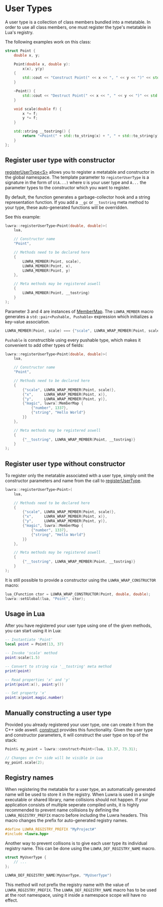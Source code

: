 # User Types
A user type is a collection of class members bundled into a metatable. In order to use all class
members, one must register the type's metatable in Lua's registry.

The following examples work on this class:

```c++
struct Point {
    double x, y;

    Point(double x, double y):
        x(x), y(y)
    {
        std::cout << "Construct Point(" << x << ", " << y << ")" << std::endl;
    }

    ~Point() {
        std::cout << "Destruct Point(" << x << ", " << y << ")" << std::endl;
    }

    void scale(double f) {
        x *= f;
        y *= f;
    }

    std::string __tostring() {
        return "<Point(" + std::to_string(x) + ", " + std::to_string(y) + ")>";
    }
};
```

## Register user type with constructor
[registerUserType&lt;S&gt;][luwra-registerusertype] allows
you to register a metatable and constructor in the global namespace. The template parameter to
`registerUserType` is a signature in the form of `U(A...)` where `U` is your user type and `A...`
the parameter types to the constructor which you want to register.

By default, the function generates a garbage-collector hook and a string representation function.
If you add a `__gc` or `__tostring` meta method to your type, these auto-generated functions will be
overridden.

See this example:

```c++
luwra::registerUserType<Point(double, double)>(
    lua,

    // Constructor name
    "Point",

    // Methods need to be declared here
    {
        LUWRA_MEMBER(Point, scale),
        LUWRA_MEMBER(Point, x),
        LUWRA_MEMBER(Point, y)
    },

    // Meta methods may be registered aswell
    {
        LUWRA_MEMBER(Point, __tostring)
    }
);
```

Parameter 3 and 4 are instances of [MemberMap][luwra-membermap]. The `LUWRA_MEMBER` macro generates
a `std::pair<Pushable, Pushable>` expression which initializes a key-value association.

```c++
LUWRA_MEMBER(Point, scale) === {"scale", LUWRA_WRAP_MEMBER(Point, scale)}
```

`Pushable` is constructible using every pushable type, which makes it convenient to add other types
of fields:

```c++
luwra::registerUserType<Point(double, double)>(
    lua,

    // Constructor name
    "Point",

    // Methods need to be declared here
    {
        {"scale", LUWRA_WRAP_MEMBER(Point, scale)},
        {"x",     LUWRA_WRAP_MEMBER(Point, x)},
        {"y",     LUWRA_WRAP_MEMBER(Point, y)},
        {"magic", luwra::MemberMap {
            {"number", 1337},
            {"string", "Hello World"}
        }}
    },

    // Meta methods may be registered aswell
    {
        {"__tostring", LUWRA_WRAP_MEMBER(Point, __tostring)}
    }
);
```

## Register user type without constructor
To register only the metatable associated with a user type, simply omit the constructor parameters
and name from the call to [registerUserType][luwra-registerusertype-2].

```c++
luwra::registerUserType<Point>(
    lua,

    // Methods need to be declared here
    {
        {"scale", LUWRA_WRAP_MEMBER(Point, scale)},
        {"x",     LUWRA_WRAP_MEMBER(Point, x)},
        {"y",     LUWRA_WRAP_MEMBER(Point, y)},
        {"magic", luwra::MemberMap {
            {"number", 1337},
            {"string", "Hello World"}
        }}
    },

    // Meta methods may be registered aswell
    {
        {"__tostring", LUWRA_WRAP_MEMBER(Point, __tostring)}
    }
);
```

It is still possible to provide a constructor using the `LUWRA_WRAP_CONSTRUCTOR` macro:

```c++
lua_CFunction ctor = LUWRA_WRAP_CONSTRUCTOR(Point, double, double);
luwra::setGlobal(lua, "Point", ctor);
```

## Usage in Lua
After you have registered your user type using one of the given methods, you can start using it in
Lua:

```lua
-- Instantiate 'Point'
local point = Point(13, 37)

-- Invoke 'scale' method
point:scale(1.5)

-- Convert to string via '__tostring' meta method
print(point)

-- Read properties 'x' and 'y'
print(point:x(), point:y())

-- Set property 'x'
point:x(point.magic.number)
```

## Manually constructing a user type
Provided you already registered your user type, one can create it from the C++ side aswell.
[construct][luwra-construct] provides this
functionality. Given the user type and constructor parameters, it will construct the user type on
top of the stack:

```c++
Point& my_point = luwra::construct<Point>(lua, 13.37, 73.31);

// Changes on C++ side will be visible in Lua
my_point.scale(2);
```

## Registry names
When registering the metatable for a user type, an automatically generated name will be used to
store it in the registry. When Luwra is used in a single executable or shared library, name
collisions should not happen. If your application consists of multiple seperate compiled units, it
is highly recommended to prevent name collisions by defining the `LUWRA_REGISTRY_PREFIX` macro
before including the Luwra headers. This macro changes the prefix for auto-generated registry names.

```c++
#define LUWRA_REGISTRY_PREFIX "MyProject#"
#include <luwra.hpp>
```

Another way to prevent collisons is to give each user type its individual registry name. This can be
done using the `LUWRA_DEF_REGISTRY_NAME` macro.

```c++
struct MyUserType {
    // ...
};

LUWRA_DEF_REGISTRY_NAME(MyUserType, "MyUserType")
```

This method will not prefix the registry name with the value of `LUWRA_REGISTRY_PREFIX`.
The `LUWRA_DEF_REGISTRY_NAME` macro has to be used at the root namespace, using it inside a
namespace scope will have no effect.

[luwra-registerusertype]: /reference/namespaceluwra.html#acc685345fabe835a7f8323e7098e39f6
[luwra-registerusertype-2]: /reference/namespaceluwra.html#a0a744cd63bf0d4f611a62b8a56df714e
[luwra-membermap]: /reference/namespaceluwra.html#a2e12e40b973f0f56cb9a1dc91bef882a
[luwra-construct]: /reference/namespaceluwra.html#af079dcca8e67d88e5cfdc7e8872cf5d7
